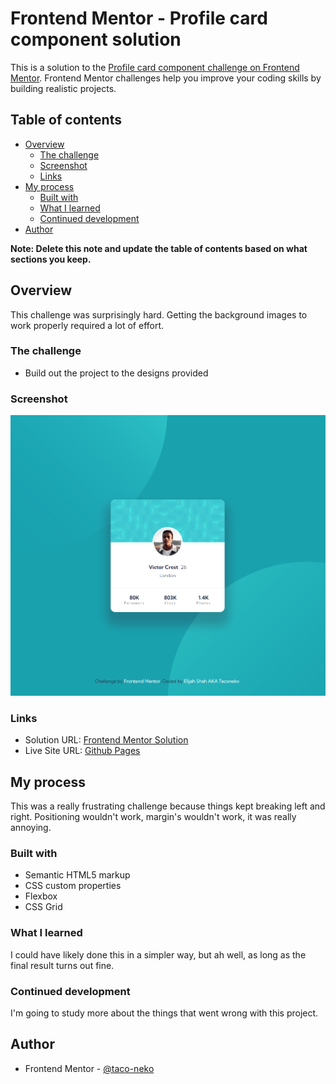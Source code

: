 # Frontend Mentor - Profile card component solution

This is a solution to the [Profile card component challenge on Frontend Mentor](https://www.frontendmentor.io/challenges/profile-card-component-cfArpWshJ). Frontend Mentor challenges help you improve your coding skills by building realistic projects. 

## Table of contents

- [Overview](#overview)
  - [The challenge](#the-challenge)
  - [Screenshot](#screenshot)
  - [Links](#links)
- [My process](#my-process)
  - [Built with](#built-with)
  - [What I learned](#what-i-learned)
  - [Continued development](#continued-development)
- [Author](#author)

**Note: Delete this note and update the table of contents based on what sections you keep.**

## Overview

This challenge was surprisingly hard. Getting the background images to work properly required a lot of effort.

### The challenge

- Build out the project to the designs provided

### Screenshot

![](./images/screenshot.png)

### Links

- Solution URL: [Frontend Mentor Solution](https://www.frontendmentor.io/solutions/profile-card-component-html-and-css-5-vbRaKocf)
- Live Site URL: [Github Pages](https://taco-neko.github.io/frontend-mentor-profile-card-component/)

## My process

This was a really frustrating challenge because things kept breaking left and right. Positioning wouldn't work, margin's wouldn't work, it was really annoying.

### Built with

- Semantic HTML5 markup
- CSS custom properties
- Flexbox
- CSS Grid

### What I learned

I could have likely done this in a simpler way, but ah well, as long as the final result turns out fine.

### Continued development

I'm going to study more about the things that went wrong with this project.

## Author

- Frontend Mentor - [@taco-neko](https://www.frontendmentor.io/profile/taco-neko)
